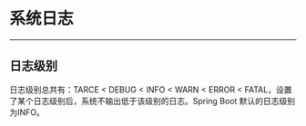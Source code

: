 # 系统日志

---

## 日志级别

日志级别总共有：TARCE < DEBUG < INFO < WARN < ERROR < FATAL，设置了某个日志级别后，系统不输出低于该级别的日志。Spring Boot 默认的日志级别为INFO。